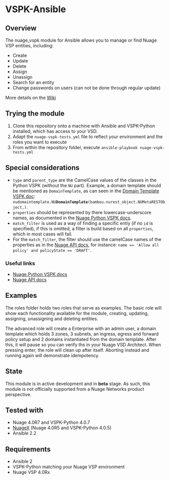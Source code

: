 # VSPK-Ansible

## Overview
The nuage_vspk module for Ansible allows you to manage or find Nuage VSP entities, including:

* Create
* Update
* Delete
* Assign
* Unassign
* Search for an entity
* Change passwords on users (can not be done through regular update)

More details on the [Wiki](https://github.com/nuagenetworks/vspk-ansible/wiki)

## Trying the module
1. Clone this repository onto a machine with Ansible and VSPK-Python installed, which has access to your VSD.
2. Adapt the `nuage-vspk-tests.yml` file to reflect your environment and the roles you want to execute
3. From within the repository folder, execute `ansible-playbook nuage-vspk-tests.yml`

## Special considerations
* `type` and `parent_type` are the CamelCase values of the classes in the Python VSPK (without the `NU` part). Example, a domain template should be mentioned as `DomainTemplate`, as can seen in the [Domain Template VSPK doc](https://nuagenetworks.github.io/vspkdoc/html/v4_0/nudomaintemplate.html): `nudomaintemplate.NU`**`DomainTemplate`**`(bambou.nurest_object.NUMetaRESTObject,)`.
* `properties` should be represented by there lowercase-underscore names, as documented in the [Nuage Python VSPK docs](https://nuagenetworks.github.io/vspkdoc/html/index.html).
* `match_filter` is used as a way of finding a specific entiy (if no `id` is specified), if this is omitted, a filter is build based on all `properties`, which in most cases will fail. 
* For the `match_filter`, the filter should use the camelCase names of the properties as in the [Nuage API docs](https://nuagenetworks.github.io/vsd-api-documentation/v4_0/), for instance: `name == 'Allow all policy' and policyState == 'DRAFT'`.

### Useful links
* [Nuage Python VSPK docs](https://nuagenetworks.github.io/vspkdoc/html/index.html)
* [Nuage API docs](https://nuagenetworks.github.io/vsd-api-documentation/v4_0/)

## Examples
The roles folder holds two roles that serve as examples. The basic role will show each functionality available for the module, creating, updating, assigning, unassigning and deleting entities.

The advanced role will create a Enterprise with an admin user,  a domain template which holds 3 zones, 3 subnets, an ingress, egress and forward policy setup and 2 domains instantiated from the domain template. After this, it will pause so you can verify ths in your Nuage VSD Architect. When pressing enter, the role will clean up after itself. Aborting instead and running again will demonstrate idempotency.

## State
This module is in active development and in **beta** stage. As such, this module is not officially supported from a Nuage Networks product perspective.

## Tested with
* Nuage 4.0R7 and VSPK-Python 4.0.7
* [NuageX](https://nuagex.io) (Nuage 4.0R5 and VSPK-Python 4.0.5)
* Ansible 2.2

## Requirements
* Ansible 2
* VSPK-Python matching your Nuage VSP environment
* Nuage VSP 4.0Rx

